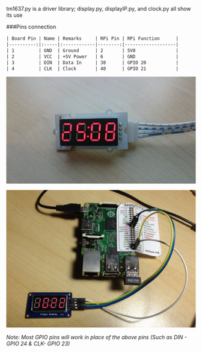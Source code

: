 tm1637.py is a driver library; display.py, displayIP.py, and clock.py all show its use

###Pins connection

    | Board Pin | Name | Remarks     | RPi Pin | RPi Function      |
    |----------:|:-----|:------------|--------:|-------------------|
    | 1         | GND  | Ground      | 2       | 5V0               |
    | 2         | VCC  | +5V Power   | 6       | GND               |
    | 3         | DIN  | Data In     | 38      | GPIO 20           |
    | 4         | CLK  | Clock       | 40      | GPIO 21           |

![image of device](pic1.JPG)

![image of another clock](pic2.JPG)

<!-- Display purchased from: http://www.resistorpark.com/4-digit-7-segment-led-display/ -->

*Note: Most GPIO pins will work in place of the above pins (Such as DIN - GPIO 24 & CLK- GPIO 23)*
